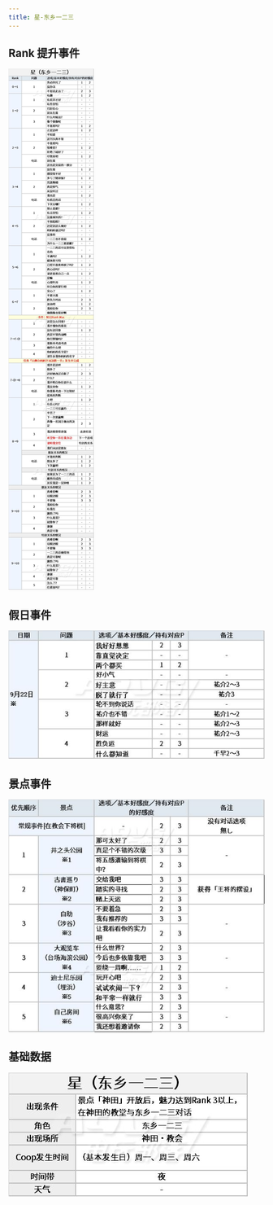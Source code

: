 ```yaml
---
title: 星-东乡一二三
---
```


## Rank 提升事件

![](./assets/20200304171132-2091-98451.jpg)

## 假日事件

![](./assets/20200304171132-9217-49764.jpg)

## 景点事件

![](./assets/20200304171133-6775-57122.jpg)

## 基础数据

![](./assets/20200304171132-7088-77994.jpg)
